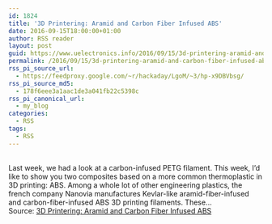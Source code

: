 ```yaml
---
id: 1824
title: '3D Printering: Aramid and Carbon Fiber Infused ABS'
date: 2016-09-15T18:00:00+01:00
author: RSS reader
layout: post
guid: https://www.uelectronics.info/2016/09/15/3d-printering-aramid-and-carbon-fiber-infused-abs/
permalink: /2016/09/15/3d-printering-aramid-and-carbon-fiber-infused-abs/
rss_pi_source_url:
  - https://feedproxy.google.com/~r/hackaday/LgoM/~3/hp-x9DBVbsg/
rss_pi_source_md5:
  - 178f6eee3a1aac1de3a041fb22c5398c
rss_pi_canonical_url:
  - my_blog
categories:
  - RSS
tags:
  - RSS
---
```

&#013;  
Last week, we had a look at a carbon-infused PETG filament. This week, I’d like to show you two composites based on a more common thermoplastic in 3D printing: ABS. Among a whole lot of other engineering plastics, the french company Nanovia manufactures Kevlar-like aramid-fiber-infused and carbon-fiber-infused ABS 3D printing filaments. These…&#013;  
Source: <a href="https://feedproxy.google.com/~r/hackaday/LgoM/~3/hp-x9DBVbsg/" target="_blank">3D Printering: Aramid and Carbon Fiber Infused ABS</a>